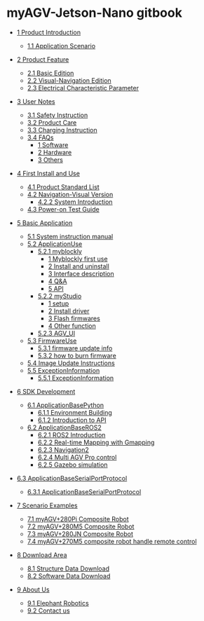 # myAGV-Jetson-Nano gitbook

- [1 Product Introduction](1-ProductIntroduction/README.md)

  - [1.1 Application Scenario](1-ProductIntroduction/1.1-ApplicationScenarios.md)


- [2 Product Feature](2-ProductFeature/README.md)

  - [2.1 Basic Edition](2-ProductFeature/2.1-BasicEdition.md)
  - [2.2 Visual-Navigation Edition](2-ProductFeature/2.2-VisualNavigationEdition.md)
  - [2.3 Electrical Characteristic Parameter](2-ProductFeature/2.3-StructuralDrawing.md)

- [3 User Notes](3-UserNotes/README.md)

  - [3.1 Safety Instruction](3-UserNotes/3.1-SafetyInstruction.md)
  - [3.2 Product Care](3-UserNotes/3.2-TransportandStorage.md)
  - [3.3 Charging Instruction](3-UserNotes/3.3-MaintenanceandCare.md)
  - [3.4 FAQs](3-UserNotes/3.4-FAQs.md)
    * [1 Software](3-UserNotes/2_software.md)
    * [2 Hardware](3-UserNotes/3_hardware.md)
    * [3 Others](3-UserNotes/0_other.md)

- [4 First Install and Use](4-FirstInstallAndUse/README.md)

  - [4.1 Product Standard List](4-FirstInstallAndUse/4.1-ProductStandardList.md)
  - [4.2 Navigation-Visual Version]()
    - [4.2.2 System Introduction](4-FirstInstallAndUse/4.2.2-SystemIntroduction.md)
  - [4.3 Power-on Test Guide](4-FirstInstallAndUse/4.3-PowerOnDetectionGuide.md)

- [5 Basic Application](5-BasicApplication/README.md)

  - [5.1 System instruction manual](5-BasicApplication/5.1-SystemInstructionManual.md)
  - [5.2 ApplicationUse](5-BasicApplication/README.md#52-应用用途)
    - [5.2.1 myblockly](5-BasicApplication/5.2-ApplicationUse/5.2.1-myblockly/jetsonnano/README.md)
      - [1 Myblockly first use](5-BasicApplication/5.2-ApplicationUse/5.2.1-myblockly/jetsonnano/1-myBlocklyFirstUse.md)
      - [2 Install and uninstall](5-BasicApplication/5.2-ApplicationUse/5.2.1-myblockly/jetsonnano/2-install_uninstall.md)
      - [3 Interface description](5-BasicApplication/5.2-ApplicationUse/5.2.1-myblockly/jetsonnano/3-interface_description.md)
      - [4 Q&A](5-BasicApplication/5.2-ApplicationUse/5.2.1-myblockly/jetsonnano/4-Q&A.md)
      - [5 API](5-BasicApplication/5.2-ApplicationUse/5.2.1-myblockly/jetsonnano/5-api.md)
    - [5.2.2 myStudio](5-BasicApplication/5.2-ApplicationUse/5.2.2-mystudio/jetsonnano/README.md)
      - [1 setup](5-BasicApplication/5.2-ApplicationUse/5.2.2-mystudio/jetsonnano/1-setup.md)
      - [2 Install driver](5-BasicApplication/5.2-ApplicationUse/5.2.2-mystudio/jetsonnano/2-install_driver.md)
      - [3 Flash firmwares](5-BasicApplication/5.2-ApplicationUse/5.2.2-mystudio/jetsonnano/3-flash_firmwares.md)
      - [4 Other function](5-BasicApplication/5.2-ApplicationUse/5.2.2-mystudio/jetsonnano/4-other_function.md)
    - [5.2.3 AGV_UI](5-BasicApplication/5.2-ApplicationUse/5.2.3-myagv_UI/user_manual.md)
  - [5.3 FirmwareUse](5-BasicApplication/5.3-FirmwareUse/5.3.1-FirmwareUpdateInfo.md)
    - [5.3.1 firmware update info](5-BasicApplication/5.3-FirmwareUse/5.3.1-FirmwareUpdateInfo.md)
    - [5.3.2 how to burn firmware](5-BasicApplication/5.3-FirmwareUse/5.3.2-HowToBurnFirmware.md)
  - [5.4 Image Update Instructions](5-BasicApplication/5.4-ImageUpdateUse/README.md)
  - [5.5 ExceptionInformation]()
    - [5.5.1 ExceptionInformation](5-BasicApplication/5.5-ExceptionInformation/5.5.1-ExceptionInformation.md)
- [6 SDK Development](6-SDKDevelopment/README.md)

  - [6.1 ApplicationBasePython](6-SDKDevelopment/6.1-ApplicationBasePython/README.md)
    - [6.1.1 Environment Building](6-SDKDevelopment/6.1-ApplicationBasePython/6.1.1-download.md)
    - [6.1.2 Introduction to API](6-SDKDevelopment/6.1-ApplicationBasePython/6.1.2-API.md)
  - [6.2 ApplicationBaseROS2]()
    - [6.2.1 ROS2 Introduction](6-SDKDevelopment/6.2-ApplicationBaseROS2/6.2.1-ROS2_Introduction.md)
    - [6.2.2 Real-time Mapping with Gmapping](6-SDKDevelopment/6.2-ApplicationBaseROS2/6.2.2-Real-time_Mapping_with_Gmapping.md)
    - [6.2.3 Navigation2](6-SDKDevelopment/6.2-ApplicationBaseROS2/6.2.3-Navigation2.md)
    - [6.2.4 Multi AGV Pro control](6-SDKDevelopment/6.2-ApplicationBaseROS2/6.2.4-multi_control.md)
    - [6.2.5 Gazebo simulation](6-SDKDevelopment/6.2-ApplicationBaseROS2/6.2.5-Gazebo.md)
- [6.3 ApplicationBaseSerialPortProtocol]()
    - [6.3.1 ApplicationBaseSerialPortProtocol](6-SDKDevelopment/6.3-ApplicationBaseSerialPortProtocol/6.3.1-Protocol_Introduction.md)

- [7 Scenario Examples]()
  - [7.1 myAGV+280Pi Composite Robot](7-ExamplesRobotsUsing/280pi.md)
  - [7.2 myAGV+280M5 Composite Robot](7-ExamplesRobotsUsing/280m5.md)
  - [7.3 myAGV+280JN Composite Robot](7-ExamplesRobotsUsing/280jn.md)
  - [7.4 myAGV+270M5 composite robot handle remote control](7-ExamplesRobotsUsing/270_en.md)
- [8 Download Area]()
  - [8.1 Structure Data Download](8-FilesDownload/8.1-StructuralDataDownload.md)
  - [8.2 Software Data Download](8-FilesDownload/8.2-SoftwareDataDownload.md)
- [9 About Us](9-AboutUs/README.md)
  - [9.1 Elephant Robotics](9-AboutUs/9.1_company.md)
  - [9.2 Contact us](9-AboutUs/9.2_contact.md)
